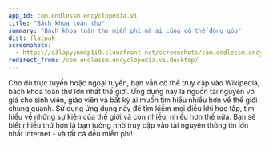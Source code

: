 ```yaml
---
app_id: com.endlessm.encyclopedia.vi
title: "Bách khoa toàn thư"
summary: "Bách khoa toàn thư miễn phí mà ai cũng có thể đóng góp"
dist: flatpak
screenshots:
  - https://d3lapyynmdp1i9.cloudfront.net/screenshots/com.endlessm.encyclopedia.vi/C/com.endlessm.encyclopedia-screenshot1.jpg
redirect_from: /com.endlessm.encyclopedia.vi.desktop/
---
```


<p>Cho dù trực tuyến hoặc ngoại tuyến, bạn vẫn có thể truy cập vào Wikipedia, bách khoa toàn thư lớn nhất thế giới. Ứng dụng này là nguồn tài nguyên vô giá cho sinh viên, giáo viên và bất kỳ ai muốn tìm hiểu nhiều hơn về thế giới chung quanh. Sử dụng ứng dụng này để tìm kiếm mọi điều khi học tập, tìm hiểu về những sự kiện của thế giới và còn nhiều, nhiều hơn thế nữa. Bạn sẽ biết nhiều thứ hơn là bạn tưởng nhờ truy cập vào tài nguyên thông tin lớn nhất Internet - và tất cả đều miễn phí!</p>